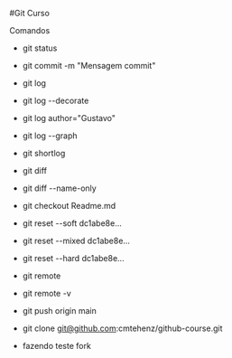 #Git Curso

Comandos 

 - git status
 - git commit -m "Mensagem commit"

 - git log
 - git log --decorate
 - git log author="Gustavo"
 - git log --graph
 - git shortlog

 - git diff
 - git diff --name-only 

 - git checkout Readme.md

 - git reset --soft dc1abe8e...
 - git reset --mixed dc1abe8e...
 - git reset --hard dc1abe8e...

 - git remote
 - git remote -v

 - git push origin main


 - git clone git@github.com:cmtehenz/github-course.git

 - fazendo teste fork